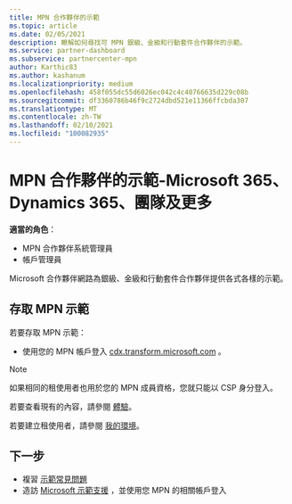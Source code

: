 ```yaml
---
title: MPN 合作夥伴的示範
ms.topic: article
ms.date: 02/05/2021
description: 瞭解如何尋找可 MPN 銀級、金級和行動套件合作夥伴的示範。
ms.service: partner-dashboard
ms.subservice: partnercenter-mpn
author: Karthic83
ms.author: kashanum
ms.localizationpriority: medium
ms.openlocfilehash: 458f055dc55d6026ec042c4c40766635d229c08b
ms.sourcegitcommit: df3360786b46f9c2724dbd521e11366ffcbda307
ms.translationtype: MT
ms.contentlocale: zh-TW
ms.lasthandoff: 02/10/2021
ms.locfileid: "100082935"
---
```

# <a name="demos-for-mpn-partners--microsoft-365-dynamics-365-teams-and-more"></a>MPN 合作夥伴的示範-Microsoft 365、Dynamics 365、團隊及更多

**適當的角色**：

- MPN 合作夥伴系統管理員
- 帳戶管理員

Microsoft 合作夥伴網路為銀級、金級和行動套件合作夥伴提供各式各樣的示範。

## <a name="access-mpn-demos"></a>存取 MPN 示範

若要存取 MPN 示範：

- 使用您的 MPN 帳戶登入 [cdx.transform.microsoft.com](https://cdx.transform.microsoft.com/) 。

>[!NOTE]
>如果相同的租使用者也用於您的 MPN 成員資格，您就只能以 CSP 身分登入。

若要查看現有的內容，請參閱 [體驗](https://cdx.transform.microsoft.com/experiences)。

若要建立租使用者，請參閱 [我的環境](https://cdx.transform.microsoft.com/my-tenants)。

## <a name="next-steps"></a>下一步

- 複習 [示範常見問題](https://cdx.transform.microsoft.com/help/faq)
- 造訪 [Microsoft 示範支援](https://cdx.transform.microsoft.com/submit-request) ，並使用您 MPN 的相關帳戶登入
